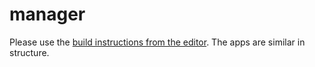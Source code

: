 manager
=======

Please use the [build instructions from the editor](../editor/README.md). The apps are similar in structure.
